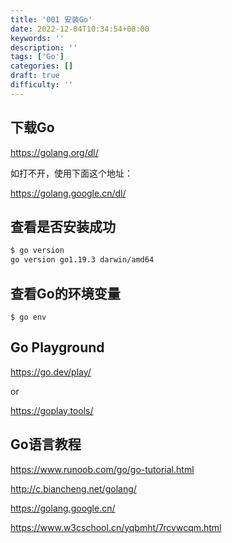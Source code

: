 ```yaml
---
title: '001 安装Go'
date: 2022-12-04T10:34:54+08:00
keywords: ''
description: ''
tags: ['Go']
categories: []
draft: true
difficulty: ''
---
```



## 下载Go

https://golang.org/dl/

如打不开，使用下面这个地址：

https://golang.google.cn/dl/

## 查看是否安装成功

```bash
$ go version
go version go1.19.3 darwin/amd64
```

## 查看Go的环境变量

```
$ go env
```

## Go Playground

https://go.dev/play/

or 

https://goplay.tools/

## Go语言教程

https://www.runoob.com/go/go-tutorial.html 

http://c.biancheng.net/golang/

https://golang.google.cn/

https://www.w3cschool.cn/yqbmht/7rcvwcqm.html